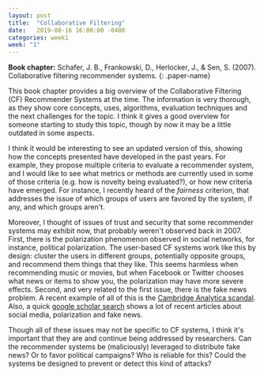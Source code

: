 ```yaml
---
layout: post
title:  "Collaborative Filtering"
date:   2019-08-16 16:00:00 -0400
categories: week1
week: "1"
---
```


**Book chapter:** Schafer, J. B., Frankowski, D., Herlocker, J., & Sen, S. (2007). Collaborative filtering recommender systems.
{: .paper-name}


This book chapter provides a big overview of the Collaborative Filtering (CF) Recommender Systems at the time.
The information is very thorough, as they show core concepts, uses, algorithms, evaluation techniques and the next challenges for the topic. I think it gives a good overview for someone starting to study this topic, though by now it may be a little outdated in some aspects.

I think it would be interesting to see an updated version of this, showing how the concepts presented have developed in the past years.
For example, they propose multiple criteria to evaluate a recommender system, and I would like to see what metrics or methods are currently used in some of those criteria (e.g. how is novelty being evaluated?), or how new criteria have emerged.
For instance, I recently heard of the _fairness_ criterion, that addresses the issue of which groups of users are favored by the system, if any, and which groups aren't.

Moreover, I thought of issues of trust and security that some recommender systems may exhibit now, that probably weren't observed back in 2007.
First, there is the polarization phenomenon observed in social networks, for instance, political polarization.
The user-based CF systems work like this by design: cluster the users in different groups, potentially opposite groups, and recommend them things that they like.
This seems harmless when recommending music or movies, but when Facebook or Twitter chooses what news or items to show you, the polarization may have more severe effects.
Second, and very related to the first issue, there is the fake news problem.
A recent example of all of this is the [Cambridge Analytica scandal][cambridge-scandal].
Also, a quick [google scholar search][google-scholar-search] shows a lot of recent articles about social media, polarization and fake news.

Though all of these issues may not be specific to CF systems, I think it's important that they are and continue being addressed by researchers.
Can the recommender systems be (maliciously) leveraged to distribute fake news?
Or to favor political campaigns?
Who is reliable for this?
Could the systems be designed to prevent or detect this kind of attacks?


[google-scholar-search]: https://scholar.google.cl/scholar?as_ylo=2018&q=social+media+polarization&hl=en&as_sdt=0,5&as_vis=1
[cambridge-scandal]: https://en.wikipedia.org/wiki/Facebook%E2%80%93Cambridge_Analytica_data_scandal
